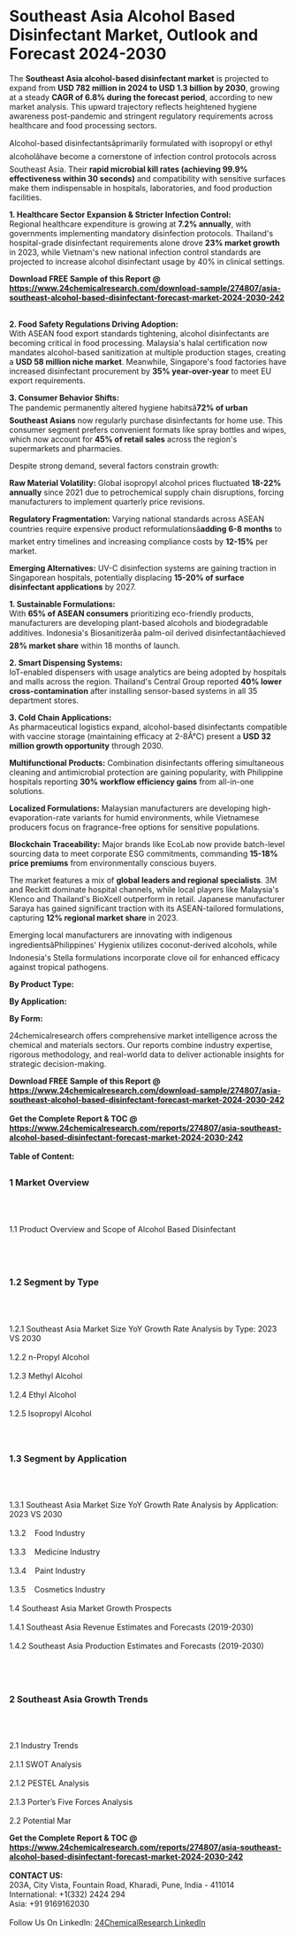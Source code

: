 <h1>Southeast Asia Alcohol Based Disinfectant Market, Outlook and Forecast 2024-2030</h1><p>The <strong>Southeast Asia alcohol-based disinfectant market</strong> is projected to expand from <strong>USD 782 million in 2024 to USD 1.3 billion by 2030</strong>, growing at a steady <strong>CAGR of 6.8% during the forecast period</strong>, according to new market analysis. This upward trajectory reflects heightened hygiene awareness post-pandemic and stringent regulatory requirements across healthcare and food processing sectors.</p><p>Alcohol-based disinfectantsâprimarily formulated with isopropyl or ethyl alcoholâhave become a cornerstone of infection control protocols across Southeast Asia. Their <strong>rapid microbial kill rates (achieving 99.9% effectiveness within 30 seconds)</strong> and compatibility with sensitive surfaces make them indispensable in hospitals, laboratories, and food production facilities.</p><p><strong>1. Healthcare Sector Expansion &amp; Stricter Infection Control:</strong><br>
Regional healthcare expenditure is growing at <strong>7.2% annually</strong>, with governments implementing mandatory disinfection protocols. Thailand's hospital-grade disinfectant requirements alone drove <strong>23% market growth</strong> in 2023, while Vietnam's new national infection control standards are projected to increase alcohol disinfectant usage by 40% in clinical settings.</p><div><b>Download FREE Sample of this Report @ 
            <a href="https://www.24chemicalresearch.com/download-sample/274807/asia-southeast-alcohol-based-disinfectant-forecast-market-2024-2030-242">
            https://www.24chemicalresearch.com/download-sample/274807/asia-southeast-alcohol-based-disinfectant-forecast-market-2024-2030-242</a></b></div><br><p><strong>2. Food Safety Regulations Driving Adoption:</strong><br>
With ASEAN food export standards tightening, alcohol disinfectants are becoming critical in food processing. Malaysia's halal certification now mandates alcohol-based sanitization at multiple production stages, creating a <strong>USD 58 million niche market</strong>. Meanwhile, Singapore's food factories have increased disinfectant procurement by <strong>35% year-over-year</strong> to meet EU export requirements.</p><p><strong>3. Consumer Behavior Shifts:</strong><br>
The pandemic permanently altered hygiene habitsâ<strong>72% of urban Southeast Asians</strong> now regularly purchase disinfectants for home use. This consumer segment prefers convenient formats like spray bottles and wipes, which now account for <strong>45% of retail sales</strong> across the region's supermarkets and pharmacies.</p><p>Despite strong demand, several factors constrain growth:</p><p><strong>Raw Material Volatility:</strong> Global isopropyl alcohol prices fluctuated <strong>18-22% annually</strong> since 2021 due to petrochemical supply chain disruptions, forcing manufacturers to implement quarterly price revisions.</p><p><strong>Regulatory Fragmentation:</strong> Varying national standards across ASEAN countries require expensive product reformulationsâ<strong>adding 6-8 months</strong> to market entry timelines and increasing compliance costs by <strong>12-15%</strong> per market.</p><p><strong>Emerging Alternatives:</strong> UV-C disinfection systems are gaining traction in Singaporean hospitals, potentially displacing <strong>15-20% of surface disinfectant applications</strong> by 2027.</p><p><strong>1. Sustainable Formulations:</strong><br>
With <strong>65% of ASEAN consumers</strong> prioritizing eco-friendly products, manufacturers are developing plant-based alcohols and biodegradable additives. Indonesia's Biosanitizerâa palm-oil derived disinfectantâachieved <strong>28% market share</strong> within 18 months of launch.</p><p><strong>2. Smart Dispensing Systems:</strong><br>
IoT-enabled dispensers with usage analytics are being adopted by hospitals and malls across the region. Thailand's Central Group reported <strong>40% lower cross-contamination</strong> after installing sensor-based systems in all 35 department stores.</p><p><strong>3. Cold Chain Applications:</strong><br>
As pharmaceutical logistics expand, alcohol-based disinfectants compatible with vaccine storage (maintaining efficacy at 2-8Â°C) present a <strong>USD 32 million growth opportunity</strong> through 2030.</p><p><strong>Multifunctional Products:</strong> Combination disinfectants offering simultaneous cleaning and antimicrobial protection are gaining popularity, with Philippine hospitals reporting <strong>30% workflow efficiency gains</strong> from all-in-one solutions.</p><p><strong>Localized Formulations:</strong> Malaysian manufacturers are developing high-evaporation-rate variants for humid environments, while Vietnamese producers focus on fragrance-free options for sensitive populations.</p><p><strong>Blockchain Traceability:</strong> Major brands like EcoLab now provide batch-level sourcing data to meet corporate ESG commitments, commanding <strong>15-18% price premiums</strong> from environmentally conscious buyers.</p><p>The market features a mix of <strong>global leaders and regional specialists</strong>. 3M and Reckitt dominate hospital channels, while local players like Malaysia's Klenco and Thailand's BioXcell outperform in retail. Japanese manufacturer Saraya has gained significant traction with its ASEAN-tailored formulations, capturing <strong>12% regional market share</strong> in 2023.</p><p>Emerging local manufacturers are innovating with indigenous ingredientsâPhilippines' Hygienix utilizes coconut-derived alcohols, while Indonesia's Stella formulations incorporate clove oil for enhanced efficacy against tropical pathogens.</p><p><strong>By Product Type:</strong></p><p><strong>By Application:</strong></p><p><strong>By Form:</strong></p><p>24chemicalresearch offers comprehensive market intelligence across the chemical and materials sectors. Our reports combine industry expertise, rigorous methodology, and real-world data to deliver actionable insights for strategic decision-making.</p><div><b>Download FREE Sample of this Report @ 
            <a href="https://www.24chemicalresearch.com/download-sample/274807/asia-southeast-alcohol-based-disinfectant-forecast-market-2024-2030-242">
            https://www.24chemicalresearch.com/download-sample/274807/asia-southeast-alcohol-based-disinfectant-forecast-market-2024-2030-242</a></b></div><br><div><b>Get the Complete Report & TOC @ 
            <a href="https://www.24chemicalresearch.com/reports/274807/asia-southeast-alcohol-based-disinfectant-forecast-market-2024-2030-242">
            https://www.24chemicalresearch.com/reports/274807/asia-southeast-alcohol-based-disinfectant-forecast-market-2024-2030-242</a></b></div><br>
            <b>Table of Content:</b><p><h2><span style="font-size:16px"><strong>1 Market Overview&nbsp;&nbsp; &nbsp;</strong></span></h2><br />
<br />
<p>1.1 Product Overview and Scope of Alcohol Based Disinfectant&nbsp;</p><br />
<br />
<h2><strong><span style="font-size:16px">1.2 Segment by Type&nbsp;&nbsp; &nbsp;</span></strong></h2><br />
<br />
<p>1.2.1 Southeast Asia Market Size YoY Growth Rate Analysis by Type: 2023 VS 2030&nbsp;&nbsp; &nbsp;<br /><br />
1.2.2 n-Propyl Alcohol&nbsp;&nbsp; &nbsp;<br /><br />
1.2.3 Methyl Alcohol<br /><br />
1.2.4 Ethyl Alcohol<br /><br />
1.2.5 Isopropyl Alcohol<br /><br />
<br />
<h2><span style="font-size:16px"><strong>1.3 Segment by Application&nbsp;&nbsp;</strong></span></h2><br />
<br />
<p>1.3.1 Southeast Asia Market Size YoY Growth Rate Analysis by Application: 2023 VS 2030&nbsp;&nbsp; &nbsp;<br /><br />
1.3.2&nbsp;&nbsp; &nbsp;Food Industry<br /><br />
1.3.3&nbsp;&nbsp; &nbsp;Medicine Industry<br /><br />
1.3.4&nbsp;&nbsp; &nbsp;Paint Industry<br /><br />
1.3.5&nbsp;&nbsp; &nbsp;Cosmetics Industry<br /><br />
1.4 Southeast Asia Market Growth Prospects&nbsp;&nbsp; &nbsp;<br /><br />
1.4.1 Southeast Asia Revenue Estimates and Forecasts (2019-2030)&nbsp;&nbsp; &nbsp;<br /><br />
1.4.2 Southeast Asia Production Estimates and Forecasts (2019-2030)&nbsp;&nbsp;</p><br />
<br />
<h2><span style="font-size:16px"><strong>2 Southeast Asia Growth Trends&nbsp;&nbsp; &nbsp;</strong></span></h2><br />
<br />
<p>2.1 Industry Trends&nbsp;&nbsp; &nbsp;<br /><br />
2.1.1 SWOT Analysis&nbsp;&nbsp; &nbsp;<br /><br />
2.1.2 PESTEL Analysis&nbsp;&nbsp; &nbsp;<br /><br />
2.1.3 Porter&rsquo;s Five Forces Analysis&nbsp;&nbsp; &nbsp;<br /><br />
2.2 Potential Mar</p><div><b>Get the Complete Report & TOC @ 
            <a href="https://www.24chemicalresearch.com/reports/274807/asia-southeast-alcohol-based-disinfectant-forecast-market-2024-2030-242">
            https://www.24chemicalresearch.com/reports/274807/asia-southeast-alcohol-based-disinfectant-forecast-market-2024-2030-242</a></b></div><br><b>CONTACT US:</b><br>
            203A, City Vista, Fountain Road, Kharadi, Pune, India - 411014<br>
            International: +1(332) 2424 294<br>
            Asia: +91 9169162030 <br><br>
            Follow Us On LinkedIn: <a href="https://www.linkedin.com/company/24chemicalresearch/">24ChemicalResearch LinkedIn</a>